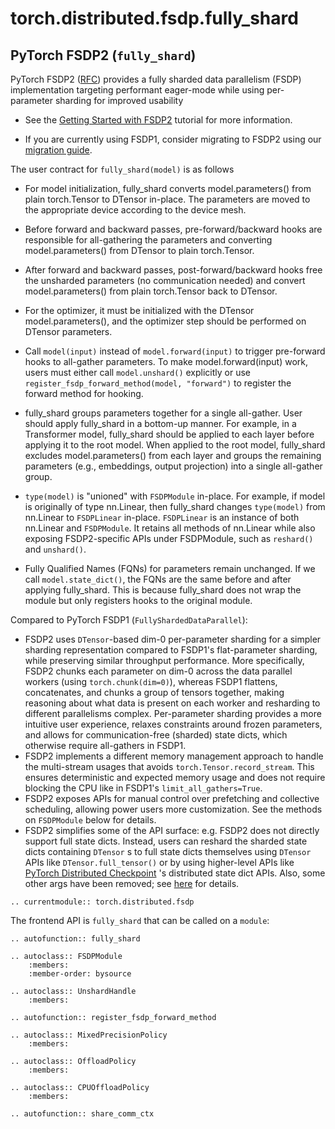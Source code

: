 # torch.distributed.fsdp.fully_shard

## PyTorch FSDP2 (`fully_shard`)

PyTorch FSDP2 ([RFC](<https://github.com/pytorch/pytorch/issues/114299>)) provides
a fully sharded data parallelism (FSDP) implementation targeting performant
eager-mode while using per-parameter sharding for improved usability

- See the [Getting Started with FSDP2](https://pytorch.org/tutorials/intermediate/FSDP_tutorial.html)
  tutorial for more information.

- If you are currently using FSDP1, consider migrating to FSDP2 using our
  [migration guide](https://docs.pytorch.org/tutorials/intermediate/FSDP_tutorial.html#fsdp1-to-fsdp2-migration-guide).


The user contract for ``fully_shard(model)`` is as follows

- For model initialization, fully_shard converts model.parameters() from
  plain torch.Tensor to DTensor in-place. The parameters are moved to the
  appropriate device according to the device mesh.

- Before forward and backward passes, pre-forward/backward hooks are
  responsible for all-gathering the parameters and converting model.parameters()
  from DTensor to plain torch.Tensor.

- After forward and backward passes, post-forward/backward hooks free
  the unsharded parameters (no communication needed) and convert
  model.parameters() from plain torch.Tensor back to DTensor.

- For the optimizer, it must be initialized with the DTensor model.parameters(),
  and the optimizer step should be performed on DTensor parameters.

- Call ``model(input)`` instead of ``model.forward(input)`` to trigger pre-forward
  hooks to all-gather parameters. To make model.forward(input) work, users must
  either call ``model.unshard()`` explicitly or use ``register_fsdp_forward_method(model, "forward")``
  to register the forward method for hooking.

- fully_shard groups parameters together for a single all-gather. User should apply
  fully_shard in a bottom-up manner. For example, in a Transformer model, fully_shard
  should be applied to each layer before applying it to the root model. When applied
  to the root model, fully_shard excludes model.parameters() from each layer and groups
  the remaining parameters (e.g., embeddings, output projection) into a single
  all-gather group.

- ``type(model)`` is "unioned" with ``FSDPModule`` in-place. For example, if model
  is originally of type nn.Linear, then fully_shard changes ``type(model)`` from
  nn.Linear to ``FSDPLinear`` in-place. ``FSDPLinear`` is an instance of both
  nn.Linear and ``FSDPModule``. It retains all methods of nn.Linear while also
  exposing FSDP2-specific APIs under FSDPModule, such as ``reshard()`` and
  ``unshard()``.

- Fully Qualified Names (FQNs) for parameters remain unchanged. If we call
  ``model.state_dict()``, the FQNs are the same before and after applying
  fully_shard. This is because fully_shard does not wrap the module but only
  registers hooks to the original module.


Compared to PyTorch FSDP1 (`FullyShardedDataParallel`):

- FSDP2 uses `DTensor`-based dim-0 per-parameter sharding for a simpler
  sharding representation compared to FSDP1's flat-parameter sharding, while
  preserving similar throughput performance. More specifically, FSDP2 chunks
  each parameter on dim-0 across the data parallel workers (using
  `torch.chunk(dim=0)`), whereas FSDP1 flattens, concatenates, and chunks a
  group of tensors together, making reasoning about what data is present on
  each worker and resharding to different parallelisms complex. Per-parameter
  sharding provides a more intuitive user experience, relaxes constraints
  around frozen parameters, and allows for communication-free (sharded) state
  dicts, which otherwise require all-gathers in FSDP1.
- FSDP2 implements a different memory management approach to handle the
  multi-stream usages that avoids `torch.Tensor.record_stream`. This ensures
  deterministic and expected memory usage and does not require blocking the CPU
  like in FSDP1's `limit_all_gathers=True`.
- FSDP2 exposes APIs for manual control over prefetching and collective
  scheduling, allowing power users more customization. See the methods on
  `FSDPModule` below for details.
- FSDP2 simplifies some of the API surface: e.g. FSDP2 does not directly
  support full state dicts. Instead, users can reshard the sharded state dicts
  containing `DTensor` s to full state dicts themselves using `DTensor`
  APIs like `DTensor.full_tensor()` or by using higher-level APIs like
  [PyTorch Distributed Checkpoint](https://pytorch.org/docs/stable/distributed.checkpoint.html) 's
  distributed state dict APIs. Also, some other args have been removed; see
  [here](https://github.com/pytorch/torchtitan/blob/main/docs/fsdp.md) for
  details.


```{eval-rst}
.. currentmodule:: torch.distributed.fsdp
```

The frontend API is `fully_shard` that can be called on a `module`:

```{eval-rst}
.. autofunction:: fully_shard
```

```{eval-rst}
.. autoclass:: FSDPModule
    :members:
    :member-order: bysource
```

```{eval-rst}
.. autoclass:: UnshardHandle
    :members:
```

```{eval-rst}
.. autofunction:: register_fsdp_forward_method
```

```{eval-rst}
.. autoclass:: MixedPrecisionPolicy
    :members:
```

```{eval-rst}
.. autoclass:: OffloadPolicy
    :members:
```

```{eval-rst}
.. autoclass:: CPUOffloadPolicy
    :members:
```

```{eval-rst}
.. autofunction:: share_comm_ctx
```

